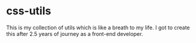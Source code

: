 # css-utils
This is my collection of utils which is like a breath to my life. I got to create this after 2.5 years of journey as a front-end developer.
